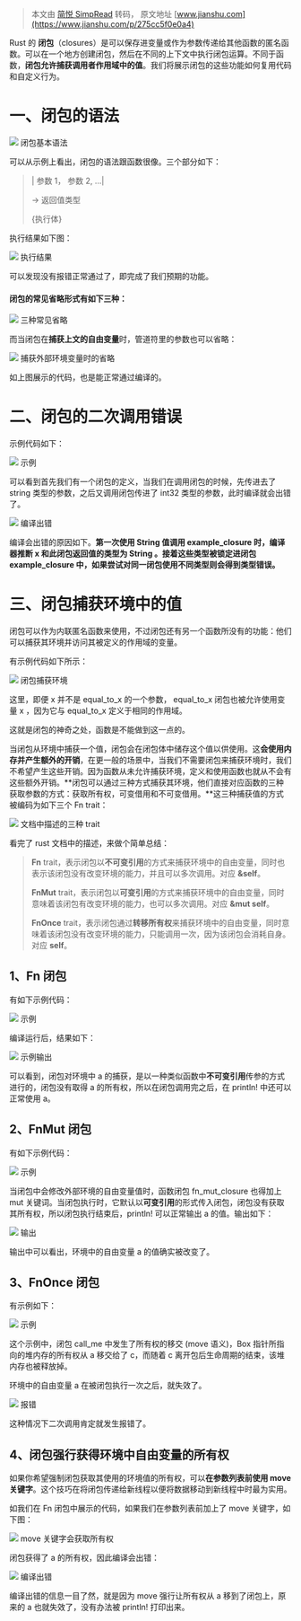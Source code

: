 > 本文由 [简悦 SimpRead](http://ksria.com/simpread/) 转码， 原文地址 [www.jianshu.com](https://www.jianshu.com/p/275cc5f0e0a4)

Rust 的 **闭包**（closures）是可以保存进变量或作为参数传递给其他函数的匿名函数。可以在一个地方创建闭包，然后在不同的上下文中执行闭包运算。不同于函数，**闭包允许捕获调用者作用域中的值**。我们将展示闭包的这些功能如何复用代码和自定义行为。

一、闭包的语法
=======

![](http://upload-images.jianshu.io/upload_images/6201627-70e2c09edb74c088.png) 闭包基本语法

可以从示例上看出，闭包的语法跟函数很像。三个部分如下：

> | 参数 1， 参数 2, ...| 
> 
> -> 返回值类型
> 
> {执行体}

执行结果如下图：

![](http://upload-images.jianshu.io/upload_images/6201627-7673182f71dce14a.png) 执行结果

可以发现没有报错正常通过了，即完成了我们预期的功能。

#### 闭包的常见省略形式有如下三种：

![](http://upload-images.jianshu.io/upload_images/6201627-42e4de51a4a87c05.png) 三种常见省略

而当闭包在**捕获上文的自由变量**时，管道符里的参数也可以省略：

![](http://upload-images.jianshu.io/upload_images/6201627-68bddcf679f94059.png) 捕获外部环境变量时的省略

如上图展示的代码，也是能正常通过编译的。

二、闭包的二次调用错误
===========

示例代码如下：

![](http://upload-images.jianshu.io/upload_images/6201627-c2cb03498e56b58e.png) 示例

可以看到首先我们有一个闭包的定义，当我们在调用闭包的时候，先传进去了 string 类型的参数，之后又调用闭包传进了 int32 类型的参数，此时编译就会出错了。

![](http://upload-images.jianshu.io/upload_images/6201627-b2e45a9433bf0c9d.png) 编译出错

编译会出错的原因如下。**第一次使用 String 值调用 example_closure 时，编译器推断 x 和此闭包返回值的类型为 String 。接着这些类型被锁定进闭包 example_closure 中，如果尝试对同一闭包使用不同类型则会得到类型错误。**

**三、闭包捕获环境中的值**
===============

闭包可以作为内联匿名函数来使用，不过闭包还有另一个函数所没有的功能：他们可以捕获其环境并访问其被定义的作用域的变量。

有示例代码如下所示：

![](http://upload-images.jianshu.io/upload_images/6201627-6600fa7b338583c3.png) 闭包捕获环境

这里，即便 x 并不是 equal_to_x 的一个参数， equal_to_x 闭包也被允许使用变量 x ，因为它与 equal_to_x 定义于相同的作用域。

这就是闭包的神奇之处，函数是不能做到这一点的。

当闭包从环境中捕获一个值，闭包会在闭包体中储存这个值以供使用。这**会使用内存并产生额外的开销**，在更一般的场景中，当我们不需要闭包来捕获环境时，我们不希望产生这些开销。因为函数从未允许捕获环境，定义和使用函数也就从不会有这些额外开销。**闭包可以通过三种方式捕获其环境，他们直接对应函数的三种获取参数的方式：获取所有权，可变借用和不可变借用。**这三种捕获值的方式被编码为如下三个 Fn trait：

![](http://upload-images.jianshu.io/upload_images/6201627-b85208400ea8ca7c.png) 文档中描述的三种 trait

看完了 rust 文档中的描述，来做个简单总结：

> **Fn** trait，表示闭包以**不可变引用**的方式来捕获环境中的自由变量，同时也表示该闭包没有改变环境的能力，并且可以多次调用。对应 **&self**。
> 
> **FnMut** trait，表示闭包以**可变引用**的方式来捕获环境中的自由变量，同时意味着该闭包有改变环境的能力，也可以多次调用。对应 **&mut self**。
> 
> **FnOnce** trait，表示闭包通过**转移所有权**来捕获环境中的自由变量，同时意味着该闭包没有改变环境的能力，只能调用一次，因为该闭包会消耗自身。对应 **self**。

1、Fn 闭包
-------

有如下示例代码：

![](http://upload-images.jianshu.io/upload_images/6201627-f236411d96f60c94.png) 示例

编译运行后，结果如下：

![](http://upload-images.jianshu.io/upload_images/6201627-7f7105148216acff.png) 示例输出

可以看到，闭包对环境中 a 的捕获，是以一种类似函数中**不可变引用**传参的方式进行的，闭包没有取得 a 的所有权，所以在闭包调用完之后，在 println! 中还可以正常使用 a。

2、FnMut 闭包
----------

有如下示例代码：

![](http://upload-images.jianshu.io/upload_images/6201627-6b0b220ed11a8c92.png) 示例

当闭包中会修改外部环境的自由变量值时，函数闭包 fn_mut_closure 也得加上 mut 关键词。当闭包执行时，它默认以**可变引用**的形式传入闭包，闭包没有获取其所有权，所以闭包执行结束后，println! 可以正常输出 a 的值。输出如下：

![](http://upload-images.jianshu.io/upload_images/6201627-c12ab3fc69909aed.png) 输出

输出中可以看出，环境中的自由变量 a 的值确实被改变了。

3、FnOnce 闭包
-----------

有示例如下：

![](http://upload-images.jianshu.io/upload_images/6201627-f6ece1996ab2e44f.png) 示例

这个示例中，闭包 call_me 中发生了所有权的移交 (move 语义)，Box 指针所指向的堆内存的所有权从 a 移交给了 c，而随着 c 离开包后生命周期的结束，该堆内存也被释放掉。

环境中的自由变量 a 在被闭包执行一次之后，就失效了。

![](http://upload-images.jianshu.io/upload_images/6201627-b08cfe5aa91ec572.png) 报错

这种情况下二次调用肯定就发生报错了。

4、闭包强行获得环境中自由变量的所有权
-------------------

如果你希望强制闭包获取其使用的环境值的所有权，可以**在参数列表前使用 move 关键字**。这个技巧在将闭包传递给新线程以便将数据移动到新线程中时最为实用。

如我们在 Fn 闭包中展示的代码，如果我们在参数列表前加上了 move 关键字，如下图：

![](http://upload-images.jianshu.io/upload_images/6201627-8ec11a2a63c2bb2e.png) move 关键字会获取所有权

闭包获得了 a 的所有权，因此编译会出错：

![](http://upload-images.jianshu.io/upload_images/6201627-b8b6363f07e4a635.png) 编译出错

编译出错的信息一目了然，就是因为 move 强行让所有权从 a 移到了闭包上，原来的 a 也就失效了，没有办法被 println! 打印出来。